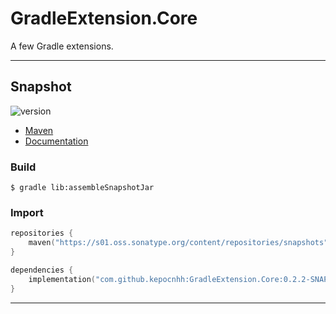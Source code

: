 # GradleExtension.Core
A few Gradle extensions.

---

## Snapshot

![version](https://img.shields.io/static/v1?label=version&message=0.2.2-SNAPSHOT&labelColor=212121&color=2962ff&style=flat)

- [Maven](https://s01.oss.sonatype.org/content/repositories/snapshots/com/github/kepocnhh/GradleExtension.Core/0.2.2-SNAPSHOT)
- [Documentation](https://StanleyProjects.github.io/GradleExtension.Core/doc/0.2.2-SNAPSHOT)

### Build
```
$ gradle lib:assembleSnapshotJar
```

### Import
```kotlin
repositories {
    maven("https://s01.oss.sonatype.org/content/repositories/snapshots")
}

dependencies {
    implementation("com.github.kepocnhh:GradleExtension.Core:0.2.2-SNAPSHOT")
}
```

---
